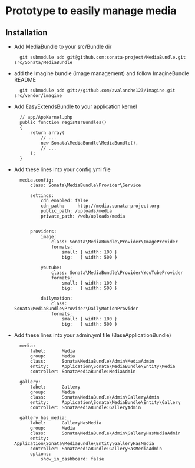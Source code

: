 # Prototype to easily manage media

## Installation

* Add MediaBundle to your src/Bundle dir

        git submodule add git@github.com:sonata-project/MediaBundle.git src/Sonata/MediaBundle

* add the Imagine bundle (image management) and follow ImagineBundle README

        git submodule add git://github.com/avalanche123/Imagine.git src/vendor/imagine

* Add EasyExtendsBundle to your application kernel

        // app/AppKernel.php
        public function registerBundles()
        {
            return array(
                // ...
                new Sonata\MediaBundle\MediaBundle(),
                // ...
            );
        }


* Add these lines into your config.yml file


        media.config:
            class: Sonata\MediaBundle\Provider\Service

            settings:
                cdn_enabled: false
                cdn_path:     http://media.sonata-project.org
                public_path: /uploads/media
                private_path: /web/uploads/media


            providers:
                image:
                    class: Sonata\MediaBundle\Provider\ImageProvider
                    formats:
                        small: { width: 100 }
                        big:   { width: 500 }

                youtube:
                    class: Sonata\MediaBundle\Provider\YouTubeProvider
                    formats:
                        small: { width: 100 }
                        big:   { width: 500 }

                dailymotion:
                    class: Sonata\MediaBundle\Provider\DailyMotionProvider
                    formats:
                        small: { width: 100 }
                        big:   { width: 500 }

* Add these lines into your admin.yml file (BaseApplicationBundle)

        media:
            label:      Media
            group:      Media
            class:      Sonata\MediaBundle\Admin\MediaAdmin
            entity:     Application\Sonata\MediaBundle\Entity\Media
            controller: SonataMediaBundle:MediaAdmin

        gallery:
            label:      Gallery
            group:      Media
            class:      Sonata\MediaBundle\Admin\GalleryAdmin
            entity:     Application\Sonata\MediaBundle\Entity\Gallery
            controller: SonataMediaBundle:GalleryAdmin

        gallery_has_media:
            label:      GalleryHasMedia
            group:      Media
            class:      Sonata\MediaBundle\Admin\GalleryHasMediaAdmin
            entity:     Application\Sonata\MediaBundle\Entity\GalleryHasMedia
            controller: SonataMediaBundle:GalleryHasMediaAdmin
            options:
                show_in_dashboard: false